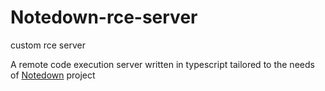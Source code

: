 # Notedown-rce-server

custom rce server

A remote code execution server written in typescript tailored to the needs of
[Notedown](https://notedown.art/) project
